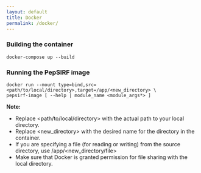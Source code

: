 ```yaml
---
layout: default
title: Docker
permalink: /docker/
---
```


### Building the container

```
docker-compose up --build
```

### Running the PepSIRF image

```
docker run --mount type=bind,src=<path/to/local/directory>,target=/app/<new_directory> \
pepsirf-image [ --help | module_name <module_args*> ]
```

**Note:** 
- Replace <path/to/local/directory> with the actual path to your local directory.
- Replace <new_directory> with the desired name for the directory in the container.
- If you are specifying a file (for reading or writing) from the source directory, use /app/<new_directory/file>
- Make sure that Docker is granted permission for file sharing with the local directory.
